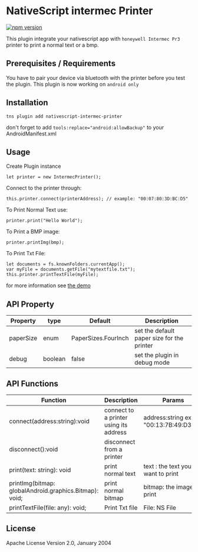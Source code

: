 # NativeScript intermec Printer

[![npm version](https://badge.fury.io/js/nativescript-sewoo-printer.svg)](https://badge.fury.io/js/nativescript-sewoo-printer)

This plugin integrate your nativescript app with  `honeywell Intermec Pr3` printer to print a normal text or a bmp.

## Prerequisites / Requirements

You have to pair your device via bluetooth with the printer before you test the plugin.
This plugin is now working on `android only`

## Installation

```
tns plugin add nativescript-intermec-printer
```

don't forget to add ```tools:replace="android:allowBackup"``` to your AndroidManifest.xml

## Usage 

Create Plugin instance
```
let printer = new IntermecPrinter();
```

Connect to the printer through: 
```
this.printer.connect(printerAddress); // example: "00:07:80:3D:BC:D5"
```

To Print Normal Text use:
	
```
printer.print("Hello World");
```
To Print a BMP image:

```
printer.printImg(bmp);
```

To Print Txt File: 
```
let documents = fs.knownFolders.currentApp();
var myFile = documents.getFile("mytextfile.txt");
this.printer.printTextFile(myFile);

```

for more information see [the demo](https://github.com/OPADA-Eng/nativescript-intermec-printer/tree/master/demo) 
## API Property
    
| Property | type | Default | Description |
| --- | --- | --- | --- |
| paperSize | enum | PaperSizes.FourInch | set the default paper size for the printer |
| debug | boolean | false | set the plugin in debug mode |

    
## API Functions

| Function  | Description | Params |
| --- | --- | --- |
| connect(address:string):void | connect to a printer using its address |  address:string ex: "00:13:7B:49:D3:1A" |
| disconnect():void | disconnect from a printer  |
| print(text: string): void| print normal text  | text : the text you want to print |
| printImg(bitmap: globalAndroid.graphics.Bitmap): void;| print normal bitmap  | bitmap: the image to print|
| printTextFile(file: any): void; | Print Txt file | File: NS File |

    
## License

Apache License Version 2.0, January 2004